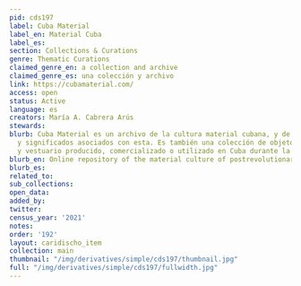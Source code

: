 ```yaml
---
pid: cds197
label: Cuba Material
label_en: Material Cuba
label_es:
section: Collections & Curations
genre: Thematic Curations
claimed_genre_en: a collection and archive
claimed_genre_es: una colección y archivo
link: https://cubamaterial.com/
access: open
status: Active
language: es
creators: María A. Cabrera Arús
stewards:
blurb: Cuba Material es un archivo de la cultura material cubana, y de las prácticas
  y significados asociados con esta. Es también una colección de objetos, documentos
  y vestuario producido, comercializado o utilizado en Cuba durante la Guerra Fría.
blurb_en: Online repository of the material culture of postrevolutionary Cuba (1959–1990).
blurb_es:
related_to:
sub_collections:
open_data:
added_by:
twitter:
census_year: '2021'
notes:
order: '192'
layout: caridischo_item
collection: main
thumbnail: "/img/derivatives/simple/cds197/thumbnail.jpg"
full: "/img/derivatives/simple/cds197/fullwidth.jpg"
---
```

